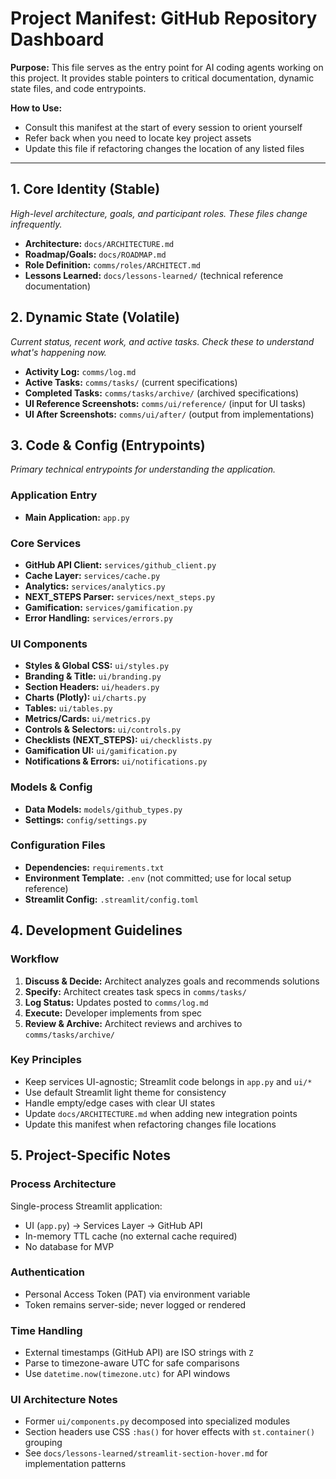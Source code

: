 # Project Manifest: GitHub Repository Dashboard

**Purpose:** This file serves as the entry point for AI coding agents working on this project. It provides stable pointers to critical documentation, dynamic state files, and code entrypoints.

**How to Use:**
- Consult this manifest at the start of every session to orient yourself
- Refer back when you need to locate key project assets
- Update this file if refactoring changes the location of any listed files

---

## 1. Core Identity (Stable)
*High-level architecture, goals, and participant roles. These files change infrequently.*

- **Architecture:** `docs/ARCHITECTURE.md`
- **Roadmap/Goals:** `docs/ROADMAP.md`
- **Role Definition:** `comms/roles/ARCHITECT.md`
- **Lessons Learned:** `docs/lessons-learned/` (technical reference documentation)

## 2. Dynamic State (Volatile)
*Current status, recent work, and active tasks. Check these to understand what's happening now.*

- **Activity Log:** `comms/log.md`
- **Active Tasks:** `comms/tasks/` (current specifications)
- **Completed Tasks:** `comms/tasks/archive/` (archived specifications)
- **UI Reference Screenshots:** `comms/ui/reference/` (input for UI tasks)
- **UI After Screenshots:** `comms/ui/after/` (output from implementations)

## 3. Code & Config (Entrypoints)
*Primary technical entrypoints for understanding the application.*

### Application Entry
- **Main Application:** `app.py`

### Core Services
- **GitHub API Client:** `services/github_client.py`
- **Cache Layer:** `services/cache.py`
- **Analytics:** `services/analytics.py`
- **NEXT_STEPS Parser:** `services/next_steps.py`
- **Gamification:** `services/gamification.py`
- **Error Handling:** `services/errors.py`

### UI Components
- **Styles & Global CSS:** `ui/styles.py`
- **Branding & Title:** `ui/branding.py`
- **Section Headers:** `ui/headers.py`
- **Charts (Plotly):** `ui/charts.py`
- **Tables:** `ui/tables.py`
- **Metrics/Cards:** `ui/metrics.py`
- **Controls & Selectors:** `ui/controls.py`
- **Checklists (NEXT_STEPS):** `ui/checklists.py`
- **Gamification UI:** `ui/gamification.py`
- **Notifications & Errors:** `ui/notifications.py`

### Models & Config
- **Data Models:** `models/github_types.py`
- **Settings:** `config/settings.py`

### Configuration Files
- **Dependencies:** `requirements.txt`
- **Environment Template:** `.env` (not committed; use for local setup reference)
- **Streamlit Config:** `.streamlit/config.toml`

## 4. Development Guidelines

### Workflow
1. **Discuss & Decide:** Architect analyzes goals and recommends solutions
2. **Specify:** Architect creates task specs in `comms/tasks/`
3. **Log Status:** Updates posted to `comms/log.md`
4. **Execute:** Developer implements from spec
5. **Review & Archive:** Architect reviews and archives to `comms/tasks/archive/`

### Key Principles
- Keep services UI-agnostic; Streamlit code belongs in `app.py` and `ui/*`
- Use default Streamlit light theme for consistency
- Handle empty/edge cases with clear UI states
- Update `docs/ARCHITECTURE.md` when adding new integration points
- Update this manifest when refactoring changes file locations

## 5. Project-Specific Notes

### Process Architecture
Single-process Streamlit application:
- UI (`app.py`) → Services Layer → GitHub API
- In-memory TTL cache (no external cache required)
- No database for MVP

### Authentication
- Personal Access Token (PAT) via environment variable
- Token remains server-side; never logged or rendered

### Time Handling
- External timestamps (GitHub API) are ISO strings with `Z`
- Parse to timezone-aware UTC for safe comparisons
- Use `datetime.now(timezone.utc)` for API windows

### UI Architecture Notes
- Former `ui/components.py` decomposed into specialized modules
- Section headers use CSS `:has()` for hover effects with `st.container()` grouping
- See `docs/lessons-learned/streamlit-section-hover.md` for implementation patterns
